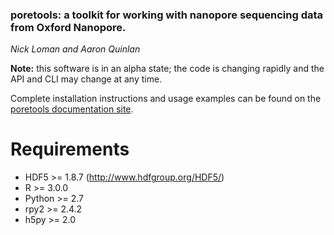 ### poretools: a toolkit for working with nanopore sequencing data from Oxford Nanopore.

*Nick Loman and Aaron Quinlan*

**Note:** this software is in an alpha state; the code is changing rapidly and the API and CLI may change at any time.

Complete installation instructions and usage examples can be found on the [poretools documentation site](poretools.readthedocs.org).

Requirements
===================
- HDF5 >= 1.8.7 (http://www.hdfgroup.org/HDF5/)
- R >= 3.0.0
- Python >= 2.7
- rpy2 >= 2.4.2
- h5py >= 2.0




